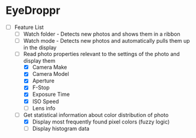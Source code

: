 # EyeDroppr

 - [ ] Feature List
   - [ ] Watch folder - Detects new photos and shows them in a ribbon
   - [ ] Watch mode - Detects new photos and automatically pulls them up in the display
   - [ ] Read photo properties relevant to the settings of the photo and display them
     - [x] Camera Make
     - [x] Camera Model
     - [x] Aperture
     - [x] F-Stop
     - [x] Exposure Time
     - [x] ISO Speed
     - [ ] Lens info
   - [ ] Get statistical information about color distribution of photo
     - [x] Display most frequently found pixel colors (fuzzy logic)
     - [ ] Display histogram data

